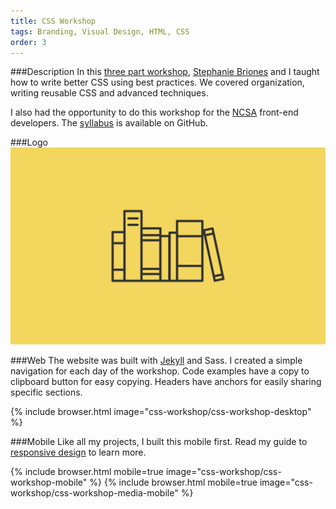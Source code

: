 ```yaml
---
title: CSS Workshop
tags: Branding, Visual Design, HTML, CSS
order: 3
---
```


###Description
In this [three part workshop](http://www.adamkaplan.me/css-workshop), [Stephanie Briones](http://www.stephaniebriones.com) and I taught how to write better CSS using best practices. We covered organization, writing reusable CSS and advanced techniques.

I also had the opportunity to do this workshop for the [NCSA](http://www.ncsasports.org) front-end developers. The [syllabus](https://github.com/aekaplan/css-workshop) is available on GitHub.

###Logo
![Checklist Logo](/assets/images/work/css-workshop/css-workshop-logo.svg)

###Web
The website was built with [Jekyll](http://jekyllrb.com) and Sass. I created a simple navigation for each day of the workshop. Code examples have a copy to clipboard button for easy copying. Headers have anchors for easily sharing specific sections.

{% include browser.html image="css-workshop/css-workshop-desktop" %}

###Mobile
Like all my projects, I built this mobile first. Read my guide to [responsive design](http://www.adamkaplan.me/grid) to learn more.

{% include browser.html mobile=true image="css-workshop/css-workshop-mobile" %}
{% include browser.html mobile=true image="css-workshop/css-workshop-media-mobile" %}
